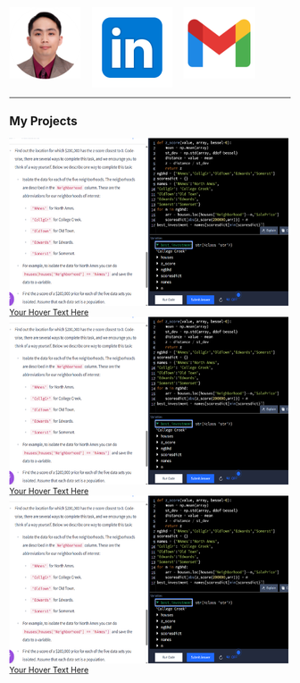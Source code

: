 <link rel="stylesheet" type="text/css" href="styles.css">

<div style="display: flex; gap: 20px;"> 
       <img src="./images/Picture1.png" width="128" height="128"> 
       <a href="https://www.linkedin.com/in/marcel-peter-kong-4a376a310" target="_blank">
              <img src="./images/icons8-linkedin-144.png" alt="LinkedIn Profile" class="icon"> 
       </a> 
       <a href="mailto:konggiio2@gmail.com" target="_blank"> 
              <img src="./images/icons8-gmail-144.png" alt="gmail icon" class="icon" width="128" height="128"> 
       </a> 
</div>


***
## My Projects

<div class="hover-container"> 
  <a href="https://example.com" target="_blank"> 
    <img src="./images/z%20score%20closest%20to%20zero%20use%20abs%20func%20zscore%20to%20find%20min.png" alt="Description" class="hover-image" width="500" height="300"> 
    <!--<div class="hover-overlay"></div>-->
    <div class="hover-text">Your Hover Text Here</div> 
  </a> 
</div>


<div class="hover-container"> 
  <a href="https://example.com" target="_blank"> 
    <img src="./images/z%20score%20closest%20to%20zero%20use%20abs%20func%20zscore%20to%20find%20min.png" alt="Description" class="hover-image" width="500" height="300"> 
    <!--<div class="hover-overlay"></div>-->
    <div class="hover-text">Your Hover Text Here</div> 
  </a> 
</div>

<div class="hover-container"> 
  <a href="https://example.com" target="_blank"> 
    <img src="./images/z%20score%20closest%20to%20zero%20use%20abs%20func%20zscore%20to%20find%20min.png" alt="Description" class="hover-image" width="500" height="300"> 
    <!--<div class="hover-overlay"></div>-->
    <div class="hover-text">Your Hover Text Here</div> 
  </a> 
</div>


